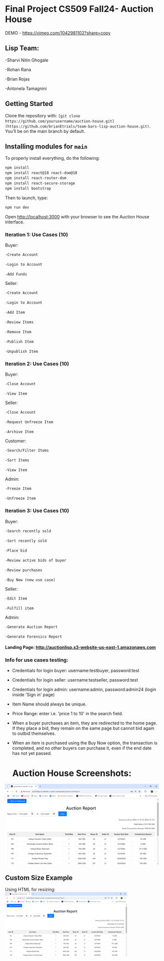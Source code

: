 # Final Project CS509 Fall24- Auction House

DEMO - https://vimeo.com/1042981102?share=copy

## Lisp Team: 
  -Sharvi Nitin Ghogale
  
  -Rohan Rana
  
  -Brian Rojas
  
  -Antonela Tamagnini

## Getting Started

Clone the repository with: `[git clone https://github.com/yourusername/auction-house.git](https://github.com/brianEtrials/team-bars-lisp-auction-house.git)`. You’ll be on the main branch by default.

## Installing modules for `main`

To properly install everything, do the following:

```bash
npm install
npm install react@18 react-dom@18
npm install react-router-dom
npm install react-secure-storage
npm install bootstrap
```

Then to launch, type:

```bash
npm run dev
```

Open [http://localhost:3000](http://localhost:3000) with your browser to see the Auction House interface.

### Iteration 1: Use Cases (10)

  Buyer:
  
    -Create Account

    -Login to Account

    -Add Funds

  Seller:
  
    -Create Account

    -Login to Account

    -Add Item

    -Review Items

    -Remove Item

    -Publish Item

    -Unpublish Item

### Iteration 2: Use Cases (10)

  Buyer:
  
    -Close Account

    -View Item

  Seller:
  
    -Close Account
    
    -Request Unfreeze Item
    
    -Archive Item

  Customer:
  
    -Search/Filter Items

    -Sort Items

    -View Item

  Admin:
  
    -Freeze Item

    -Unfreeze Item
    
### Iteration 3: Use Cases (10)

  Buyer:
  
    -Search recently sold

    -Sort recently sold

    -Place bid 

    -Review active bids of buyer 

    -Review purchases 

    -Buy Now (new use case) 

  Seller:
  
    -Edit Item
    
    -Fulfill item

  Admin:
  
    -Generate Auction Report

    -Generate Forensics Report

#### Landing Page: http://auctionlisp.s3-website-us-east-1.amazonaws.com

### Info for use cases testing:

- Credentials for login buyer: username:testbuyer, password:test
- Credentials for login seller: username:testseller, password:test
- Credentials for login admin: username:admin, password:admin24 (login inside 'Sign in' page)
- Item Name should always be unique.
- Price Range: enter i.e. 'price 1 to 10' in the search field.
- When a buyer purchases an item, they are redirected to the home page. If they place a bid, they remain on the same page but cannot bid again to outbid themselves.
- When an item is purchased using the Buy Now option, the transaction is completed, and no other buyers can purchase it, even if the end date has not yet passed.

  # Auction House Screenshots:
  
![Example Image](auction_website/admin_auction_report.png)

## Custom Size Example
Using HTML for resizing:
<img src="auction_website/admin_auction_report.png" alt="Example Image" width="400">

